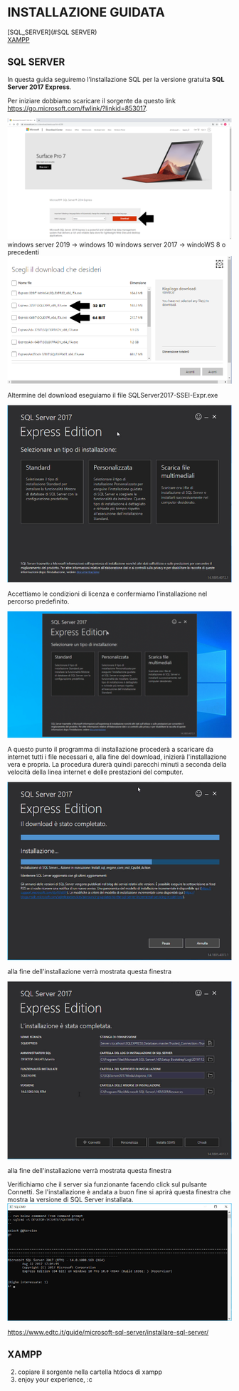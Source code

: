 # INSTALLAZIONE GUIDATA <br>
[SQL_SERVER](#SQL SERVER)<br> 
[XAMPP](#XAMPP)<br> 
## SQL SERVER 
In questa guida seguiremo l’installazione SQL per la versione gratuita **SQL Server 2017 Express**.

Per iniziare dobbiamo scaricare il sorgente da questo link https://go.microsoft.com/fwlink/?linkid=853017.

 ![a](/Immagini//Installazione/14img.PNG) <br>
 windows server 2019 -> windows 10
windows server 2017 -> windoWS 8 o precedenti
  ![a](/Immagini//Installazione/14img3.png) <br>

Altermine del download eseguiamo il file SQLServer2017-SSEI-Expr.exe

![a](/Immagini/Installazione/1.jpg) <br>

Accettiamo le condizioni di licenza e confermiamo l’installazione nel percorso predefinito.

![a](/Immagini//Installazione/img2.gif) <br>

A questo punto il programma di installazione procederà a scaricare da internet tutti i file necessari e, alla fine del download, inizierà l'installazione vera e propria. 
La procedura durerà quindi parecchi minuti a seconda della velocità della linea internet e delle prestazioni del computer. <br>

![a](/Immagini//Installazione/img3.jpg) <br>

alla fine dell'installazione verrà mostrata questa finestra <br>

![a](/Immagini//Installazione/img4.jpg) <br>


alla fine dell'installazione verrà mostrata questa finestra <br>

Verifichiamo che il server sia funzionante facendo click sul pulsante Connetti. Se l'installazione è andata a buon fine si aprirà questa finestra che mostra la versione di SQL Server installata. <br>
 ![a](/Immagini//Installazione/img5.jpg) <br> </p>

 
https://www.edtc.it/guide/microsoft-sql-server/installare-sql-server/

## XAMPP
2. copiare il sorgente nella cartella htdocs di xampp
3. enjoy your experience, :c
